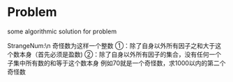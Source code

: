 # Problem
some algorithmic solution for problem

StrangeNum:\n
奇怪数为这样一个整数
①：除了自身以外所有因子之和大于这个数本身（首先必须是盈数)
②：除了自身以外所有因子的集合，没有任何一个子集中所有数的和等于这个数本身
例如70就是一个奇怪数，求1000以内的第二个奇怪数
